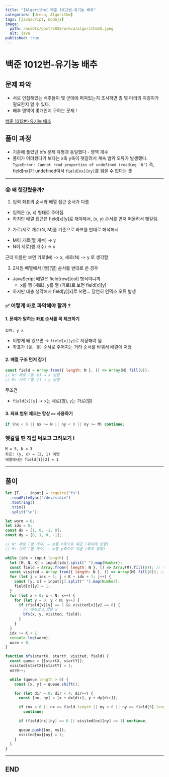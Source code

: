 ```yaml
---
title: "[Algorithm] 백준 1012번-유기농 배추"
categories: [Ureca, Algorithm]
tags: [javascript, nodejs]
image:
  path: /assets/post/2025/ureca/algorithmJS.jpeg
  alt: java
published: true
---
```


# 백준 1012번-유기농 배추

## 문제 파악
- 서로 인접해있는 배추들이 몇 군데에 퍼져있는지 조사하면 총 몇 마리의 지렁이가 필요한지 알 수 있다.
- 배추 영역이 몇개인지 구하는 문제 !

[백준 1012번-유기농 배추](https://www.acmicpc.net/problem/1012)


## 풀이 과정
- 기존에 풀었던 bfs 문제 유형과 동일했다 - 영역 개수
- 풀이가 어려웠다기 보다는 x축 y축이 헷갈려서 계속 범위 오류가 발생했다.
`TypeError: Cannot read properties of undefined (reading '0')`
즉, field[nx]가 undefined여서 `field[nx][ny]`를 읽을 수 없다는 뜻

---

### 😵 왜 헷갈렸을까?
1. 입력 좌표의 순서와 배열 접근 순서가 다름
- 입력은 (y, x) 형태로 주어짐.
- 하지만 배열 접근은 field[x][y]로 해야해서, (x, y) 순서를 먼저 떠올려서 헷갈림.

2. 가로/세로 개수(N, M)를 기준으로 좌표를 반대로 해석해서
- M이 가로(열 개수) → y
- N이 세로(행 개수) → x

근데 이름만 보면 가로(M) -> x, 세로(N) -> y 로 생각함

3. 2차원 배열에서 [행][열] 순서를 반대로 쓴 경우
- JavaScript 배열은 field[row][col] 형식이니까
    - x를 행 (세로), y를 열 (가로)로 보면 field[x][y]
- 하지만 대충 생각해서 field[y][x]로 쓰면… 당연히 인덱스 오류 발생

### ✅ 어떻게 바로 파악해야 할까 ?

#### 1. 문제가 말하는 좌표 순서를 꼭 체크하기
```text
입력: y x
```
- 이렇게 돼 있으면 → `field[x][y]`로 저장해야 됨
- 좌표가 `(열, 행)` 순서로 주어지는 거라 순서를 바꿔서 배열에 저장

#### 2. 배열 구조 먼저 잡기
```js
const field = Array.from({ length: N }, () => Array(M).fill(0));
// N: 세로 (행 수) → x 방향
// M: 가로 (열 수) → y 방향
```

무조건
- `field[x][y]` → `x`는 세로(행), `y`는 가로(열)

#### 3. 좌표 범위 체크는 항상 `>=` 사용하기
```js
if (nx < 0 || nx >= N || ny < 0 || ny >= M) continue;
```

### 헷갈릴 땐 직접 써보고 그려보기 !
```
M = 5, N = 3
좌표: (y, x) = (2, 1) 이면
배열에서는 field[1][2] = 1
```

---

## 풀이

```js
let [T, ...input] = require("fs")
  .readFileSync("/dev/stdin")
  .toString()
  .trim()
  .split("\n");

let worm = 0;
let idx = 0;
const dx = [1, 0, -1, 0];
const dy = [0, 1, 0, -1];

// N: 세로 (행 개수) → 보통 x축으로 취급 (위아래 방향)
// M: 가로 (열 개수) → 보통 y축으로 취급 (좌우 방향)

while (idx < input.length) {
  let [M, N, K] = input[idx].split(" ").map(Number);
  const field = Array.from({ length: N }, () => Array(M).fill(0)); // 배추밭
  const visited = Array.from({ length: N }, () => Array(M).fill(0)); // 거리를 저장할 변수
  for (let j = idx + 1; j < K + idx + 1; j++) {
    const [y, x] = input[j].split(" ").map(Number);
    field[x][y] = 1;
  }
  for (let x = 0; x < N; x++) {
    for (let y = 0; y < M; y++) {
      if (field[x][y] == 1 && visited[x][y] == 0) {
        // 배추있고,방문 x
        bfs(x, y, visited, field);
      }
    }
  }
  idx += K + 1;
  console.log(worm);
  worm = 0;
}

function bfs(startX, startY, visited, field) {
  const queue = [[startX, startY]];
  visited[startX][startY] = 1;
  worm++;

  while (queue.length > 0) {
    const [x, y] = queue.shift();

    for (let dir = 0; dir < 4; dir++) {
      const [nx, ny] = [x + dx[dir], y + dy[dir]];

      if (nx < 0 || nx >= field.length || ny < 0 || ny >= field[0].length)
        continue;

      if (field[nx][ny] == 0 || visited[nx][ny] == 1) continue;

      queue.push([nx, ny]);
      visited[nx][ny] = 1;
    }
  }
}
```

---

## END